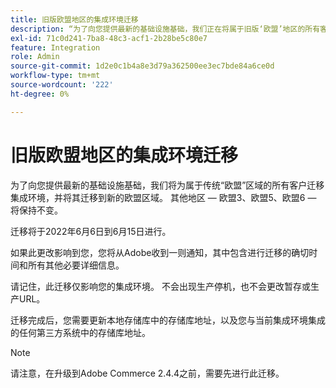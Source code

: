 ```yaml
---
title: 旧版欧盟地区的集成环境迁移
description: “为了向您提供最新的基础设施基础，我们正在将属于旧版‘欧盟’地区的所有客户的集成环境迁移到新的欧盟地区。 其他地区&ndash； EU-3、EU-5、EU-6和ndash；将保持不变。  ’
exl-id: 71c0d241-7ba8-48c3-acf1-2b28be5c80e7
feature: Integration
role: Admin
source-git-commit: 1d2e0c1b4a8e3d79a362500ee3ec7bde84a6ce0d
workflow-type: tm+mt
source-wordcount: '222'
ht-degree: 0%

---
```


# 旧版欧盟地区的集成环境迁移

为了向您提供最新的基础设施基础，我们将为属于传统“欧盟”区域的所有客户迁移集成环境，并将其迁移到新的欧盟区域。 其他地区 — 欧盟3、欧盟5、欧盟6 — 将保持不变。

迁移将于2022年6月6日到6月15日进行。

如果此更改影响到您，您将从Adobe收到一则通知，其中包含进行迁移的确切时间和所有其他必要详细信息。

请记住，此迁移仅影响您的集成环境。 不会出现生产停机，也不会更改暂存或生产URL。

迁移完成后，您需要更新本地存储库中的存储库地址，以及您与当前集成环境集成的任何第三方系统中的存储库地址。

>[!NOTE]
>
>请注意，在升级到Adobe Commerce 2.4.4之前，需要先进行此迁移。
